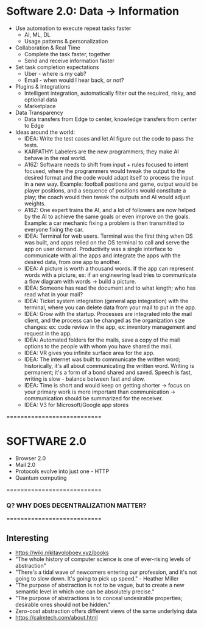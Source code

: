# Software 2.0: Data -> Information

- Use automation to execute repeat tasks faster
	- AI, ML, DL
	- Usage patterns & personalization
- Collaboration & Real Time
	- Complete the task faster, together
	- Send and receive information faster
- Set task completion expectations
	- Uber - where is my cab?
	- Email - when would I hear back, or not?
- Plugins & Integrations
	- Intelligent integration, automatically filter out the required, risky, and optional data
	- Marketplace
- Data Transparency
	- Data transfers from Edge to center, knowledge transfers from center to Edge
- Ideas around the world:
	- IDEA: Write the test cases and let AI figure out the code to pass the tests.
	- KARPATHY: Labelers are the new programmers; they make AI behave in the real world.
	- A16Z: Software needs to shift from input + rules focused to intent focused, where the programmers would tweak the output to the desired format and the code would adapt itself to process the input in a new way. Example: football positions and game, output would be player positions, and a sequence of positions would constitute a play; the coach would then tweak the outputs and AI would adjust weights.
	- A16Z: One expert trains the AI, and a lot of followers are now helped by the AI to achieve the same goals or even improve on the goals. Example: a car mechanic fixing a problem is then transmitted to everyone fixing the car.
	- IDEA: Terminal for web users. Terminal was the first thing when OS was built, and apps relied on the OS terminal to call and serve the app on user demand. Productivity was a single interface to communicate with all the apps and integrate the apps with the desired data, from one app to another.
	- IDEA: A picture is worth a thousand words. If the app can represent words with a picture, ex: if an engineering lead tries to communicate a flow diagram with words -> build a picture.
	- IDEA: Someone has read the document and to what length; who has read what in your mail?
	- IDEA: Ticket system integration (general app integration) with the terminal, where you can delete data from your mail to put in the app.
	- IDEA: Grow with the startup. Processes are integrated into the mail client, and the process can be changed as the organization size changes: ex: code review in the app, ex: inventory management and request in the app.
	- IDEA: Automated folders for the mails, save a copy of the mail options to the people with whom you have shared the mail.
	- IDEA: VR gives you infinite surface area for the app.
	- IDEA: The internet was built to communicate the written word; historically, it's all about communicating the written word. Writing is permanent; it's a form of a bond shared and saved. Speech is fast, writing is slow - balance between fast and slow.
	- IDEA: Time is short and would keep on getting shorter -> focus on your primary work is more important than communication -> communication should be summarized for the receiver.
	- IDEA: V3 for Microsoft/Google app stores

===========================

# SOFTWARE 2.0

- Browser 2.0
- Mail 2.0
- Protocols evolve into just one - HTTP
- Quantum computing

===========================

### Q? WHY DOES DECENTRALIZATION MATTER?

===========================

## Interesting

- https://wiki.nikitavoloboev.xyz/books
- "The whole history of computer science is one of ever-rising levels of abstraction"
- "There's a tidal wave of newcomers entering our profession, and it's not going to slow down. It's going to pick up speed." - Heather Miller
- "The purpose of abstraction is not to be vague, but to create a new semantic level in which one can be absolutely precise."
- "The purpose of abstractions is to conceal undesirable properties; desirable ones should not be hidden."
- Zero-cost abstraction offers different views of the same underlying data
- https://calmtech.com/about.html